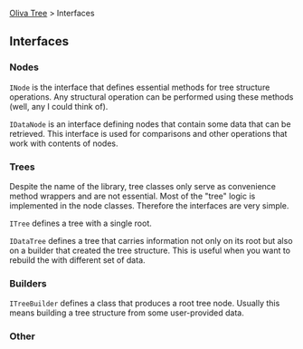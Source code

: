 [Oliva Tree](docs.md) > Interfaces


## Interfaces


### Nodes

`INode` is the interface that defines essential methods for tree structure operations.
Any structural operation can be performed using these methods (well, any I could think of).

`IDataNode` is an interface defining nodes that contain some data that can be retrieved.
This interface is used for comparisons and other operations that work with contents of nodes.


### Trees

Despite the name of the library, tree classes only serve as convenience method wrappers and are not essential.
Most of the "tree" logic is implemented in the node classes.
Therefore the interfaces are very simple.

`ITree` defines a tree with a single root.

`IDataTree` defines a tree that carries information not only on its root but also on a builder that created the tree structure.
This is useful when you want to rebuild the with different set of data.


### Builders

`ITreeBuilder` defines a class that produces a root tree node.
Usually this means building a tree structure from some user-provided data.



### Other

